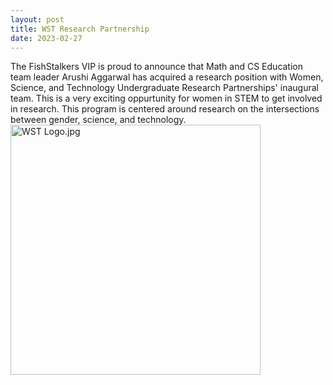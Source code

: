 ```yaml
---
layout: post
title: WST Research Partnership 
date: 2023-02-27
---
```


The FishStalkers VIP is proud to announce that Math and CS Education team leader Arushi Aggarwal has acquired a research position with Women, Science, and Technology Undergraduate Research Partnerships' inaugural team. This is a very exciting oppurtunity for women in STEM to get involved in research. This program is centered around research on the intersections between gender, science, and technology.
<img src="/website/images/wst_logo.png?raw=true" alt="WST Logo.jpg"
     width="400">
